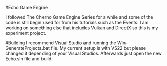 #Echo Game Engine

I followed The Cherno Game Engine Series for a while and some of the code is still begin used for from his tutorials such as the Events. I am working on something else that includes Vulkan and DirectX so this is my experiment project. 

#Building 
I recommend Visual Studio and running the Win-GenerateProjects.bat file. My current setup is with VS22 but please changed it depending of your Visual Studios. Afterwards just open the new Echo.sln file and build. 
